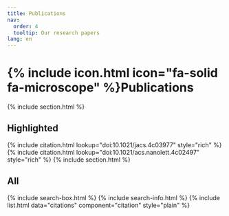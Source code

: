 ```yaml
---
title: Publications
nav:
  order: 4
  tooltip: Our research papers
lang: en
---
```

# {% include icon.html icon="fa-solid fa-microscope" %}Publications
{% include section.html %}
## Highlighted
{% include citation.html lookup="doi:10.1021/jacs.4c03977" style="rich" %}
{% include citation.html lookup="doi:10.1021/acs.nanolett.4c02497" style="rich" %}
{% include section.html %}
## All
{% include search-box.html %}
{% include search-info.html %}
{% include list.html data="citations" component="citation" style="plain" %}
